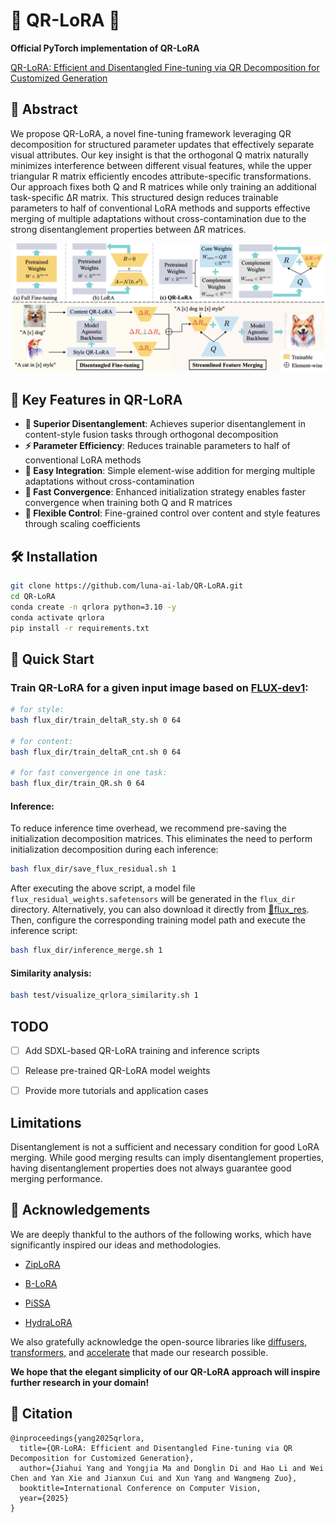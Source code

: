 # 🚀 QR-LoRA 🚀

**Official PyTorch implementation of QR-LoRA**

[QR-LoRA: Efficient and Disentangled Fine-tuning via QR Decomposition for Customized Generation](https://arxiv.org/abs/2507.04599)  

##  🌼 Abstract
We propose QR-LoRA, a novel fine-tuning framework leveraging QR decomposition for structured parameter updates that effectively separate visual attributes. Our key insight is that the orthogonal Q matrix naturally minimizes interference between different visual features, while the upper triangular R matrix efficiently encodes attribute-specific transformations. Our approach fixes both Q and R matrices while only training an additional task-specific ΔR matrix. This structured design reduces trainable parameters to half of conventional LoRA methods and supports effective merging of multiple adaptations without cross-contamination due to the strong disentanglement properties between ΔR matrices.

![QR-LoRA](assets/qr-method.png)


## 🎯 Key Features in QR-LoRA

- **🔄 Superior Disentanglement**: Achieves superior disentanglement in content-style fusion tasks through orthogonal decomposition
- **⚡ Parameter Efficiency**: Reduces trainable parameters to half of conventional LoRA methods
- **🔧 Easy Integration**: Simple element-wise addition for merging multiple adaptations without cross-contamination
- **🚀 Fast Convergence**: Enhanced initialization strategy enables faster convergence when training both Q and R matrices
- **🎨 Flexible Control**: Fine-grained control over content and style features through scaling coefficients

## 🛠️ Installation

```bash
git clone https://github.com/luna-ai-lab/QR-LoRA.git
cd QR-LoRA
conda create -n qrlora python=3.10 -y
conda activate qrlora
pip install -r requirements.txt
```

## 🚀 Quick Start

### Train QR-LoRA for a given input image based on [FLUX-dev1](https://huggingface.co/black-forest-labs/FLUX.1-dev):

```bash
# for style:
bash flux_dir/train_deltaR_sty.sh 0 64

# for content:
bash flux_dir/train_deltaR_cnt.sh 0 64

# for fast convergence in one task:
bash flux_dir/train_QR.sh 0 64
```

#### Inference:
To reduce inference time overhead, we recommend pre-saving the initialization decomposition matrices. This eliminates the need to perform initialization decomposition during each inference:
```bash
bash flux_dir/save_flux_residual.sh 1
```
After executing the above script, a model file `flux_residual_weights.safetensors` will be generated in the `flux_dir` directory. Alternatively, you can also download it directly from [🤗flux_res](https://huggingface.co/yjh001/flux_res). Then, configure the corresponding training model path and execute the inference script:
```bash
bash flux_dir/inference_merge.sh 1
```

#### Similarity analysis:
```bash
bash test/visualize_qrlora_similarity.sh 1
```


## TODO
- [ ] Add SDXL-based QR-LoRA training and inference scripts
- [ ] Release pre-trained QR-LoRA model weights
- [ ] Provide more tutorials and application cases


## Limitations
Disentanglement is not a sufficient and necessary condition for good LoRA merging. While good merging results can imply disentanglement properties, having disentanglement properties does not always guarantee good merging performance.


## 🤝 Acknowledgements
We are deeply thankful to the authors of the following works, which have significantly inspired our ideas and methodologies. 

- [ZipLoRA](https://ziplora.github.io/)

- [B-LoRA](https://b-lora.github.io/B-LoRA/)

- [PiSSA](https://arxiv.org/abs/2404.02948)

- [HydraLoRA](https://github.com/Clin0212/HydraLoRA)

We also gratefully acknowledge the open-source libraries like [diffusers](https://huggingface.co/docs/diffusers/index), [transformers](https://huggingface.co/docs/transformers/index), and [accelerate](https://huggingface.co/docs/accelerate/index) that made our research possible.

**We hope that the elegant simplicity of our QR-LoRA approach will inspire further research in your domain!**



## 📄 Citation
```
@inproceedings{yang2025qrlora,
  title={QR-LoRA: Efficient and Disentangled Fine-tuning via QR Decomposition for Customized Generation},
  author={Jiahui Yang and Yongjia Ma and Donglin Di and Hao Li and Wei Chen and Yan Xie and Jianxun Cui and Xun Yang and Wangmeng Zuo},
  booktitle=International Conference on Computer Vision,
  year={2025}
}
```